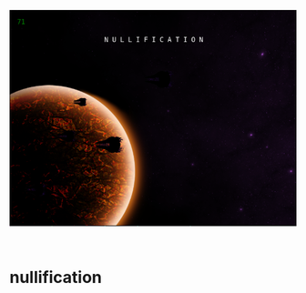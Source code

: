 <p align="center">
<img src="https://raw.githubusercontent.com/isovector/nullification/master/title.png" alt="Nullification" title="Nullification">
</p>

<p>&nbsp;</p>


# nullification
